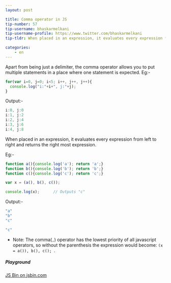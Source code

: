 ```yaml
---
layout: post

title: Comma operator in JS
tip-number: 57
tip-username: bhaskarmelkani
tip-username-profile: https://www.twitter.com/bhaskarmelkani
tip-tldr: When placed in an expression, it evaluates every expression from left to right and returns the last one.

categories:
    - en
---
```

Apart from being just a delimiter, the comma operator allows you to put multiple statements in a place where one statement is expected.
Eg:-
```js
for(var i=0, j=0; i<5; i++, j++, j++){
  console.log("i:"+i+", j:"+j);
}
```

Output:-
```js
i:0, j:0
i:1, j:2
i:2, j:4
i:3, j:6
i:4, j:8
```

When placed in an expression, it evaluates every expression from left to right and returns the right most expression.

Eg:-
```js
function a(){console.log('a'); return 'a';} 
function b(){console.log('b'); return 'b';} 
function c(){console.log('c'); return 'c';}

var x = (a(), b(), c());

console.log(x);      // Outputs "c"
```
Output:-
```js
"a"
"b"
"c"

"c"
```

* Note: The comma(`,`) operator has the lowest priority of all javascript operators, so without the parenthesis the expression would become: ` (x = a()), b(), c();  `.
##### Playground
<div>
  <a class="jsbin-embed" href="https://jsbin.com/vimogap/3/edit?js,console">JS Bin on jsbin.com</a><script src="http://static.jsbin.com/js/embed.min.js?3.39.11"></script>
</div>
